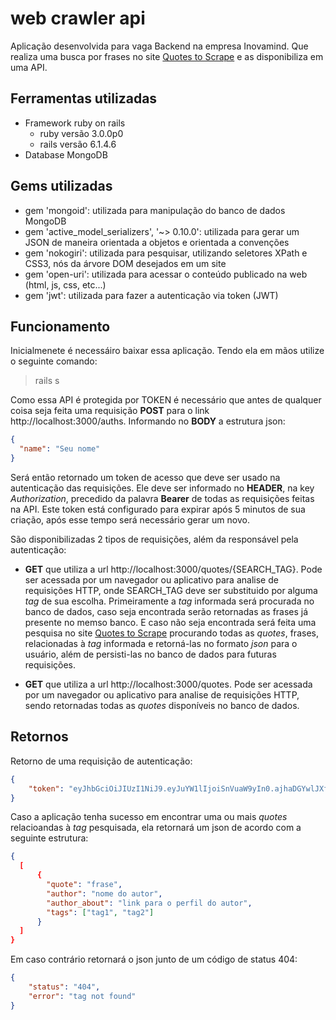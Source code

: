 # web crawler api

Aplicação desenvolvida para vaga Backend na empresa Inovamind. Que realiza uma busca por frases no site [Quotes to Scrape](https://quotes.toscrape.com/) e as disponibiliza em uma API.

## Ferramentas utilizadas
- Framework ruby on rails 
  -   ruby versão 3.0.0p0 
  -   rails versão 6.1.4.6
- Database MongoDB


## Gems utilizadas 
- gem 'mongoid': utilizada para manipulação do banco de dados MongoDB
- gem 'active_model_serializers', '~> 0.10.0': utilizada para gerar um JSON de maneira orientada a objetos e orientada a convenções
- gem 'nokogiri': utilizada para pesquisar, utilizando seletores XPath e CSS3, nós da árvore DOM desejados em um site
- gem 'open-uri': utilizada para acessar o conteúdo publicado na web (html, js, css, etc...)
- gem 'jwt': utilizada para fazer a autenticação via token (JWT)


## Funcionamento
Inicialmenete é necessáiro baixar essa aplicação. Tendo ela em mãos utilize o seguinte comando: 
> rails s

Como essa API é protegida por TOKEN é necessário que antes de qualquer coisa seja feita uma requisição **POST** para o link http://localhost:3000/auths. Informando no **BODY** a estrutura json:
~~~json
{ 
  "name": "Seu nome"
}
~~~

Será então retornado um token de acesso que deve ser usado na autenticação das requisições. Ele deve ser informado no **HEADER**, na key *Authorization*, precedido da palavra **Bearer** de todas as requisições feitas na API. Este token está configurado para expirar após 5 minutos de sua criação, após esse tempo será necessário gerar um novo.

São disponibilizadas 2 tipos de requisições, além da responsável pela autenticação:

- **GET** que utiliza a url http://localhost:3000/quotes/{SEARCH_TAG}. Pode ser acessada por um navegador ou aplicativo para analise de requisições HTTP, onde SEARCH_TAG deve ser substituido por alguma *tag* de sua escolha. Primeiramente a *tag* informada será procurada no banco de dados, caso seja encontrada serão retornadas as frases já presente no memso banco. E caso não seja encontrada será feita uma pesquisa no site [Quotes to Scrape](https://quotes.toscrape.com/) procurando todas as *quotes*, frases, relacionadas à *tag* informada e retorná-las no formato *json* para o usuário, além de persisti-las no banco de dados para futuras requisições.

- **GET** que utiliza a url http://localhost:3000/quotes. Pode ser acessada por um navegador ou aplicativo para analise de requisições HTTP, sendo retornadas todas as *quotes* disponíveis no banco de dados.


## Retornos

Retorno de uma requisição de autenticação:

~~~json
{
    "token": "eyJhbGciOiJIUzI1NiJ9.eyJuYW1lIjoiSnVuaW9yIn0.ajhaDGYwlJXfDfN1WeRXExRRiqQRlqFuid5imQWOwOK"
}
~~~



Caso a aplicação tenha sucesso em encontrar uma ou mais *quotes* relacioandas à *tag* pesquisada, ela retornará um json de acordo com a seguinte estrutura:

~~~json
{
  [
      {
        "quote": "frase",
        "author": "nome do autor",
        "author_about": "link para o perfil do autor",
        "tags": ["tag1", "tag2"]
      }
  ]
}
~~~

Em caso contrário retornará o json junto de um código de status 404:

~~~json
{
    "status": "404",
    "error": "tag not found"
}
~~~
